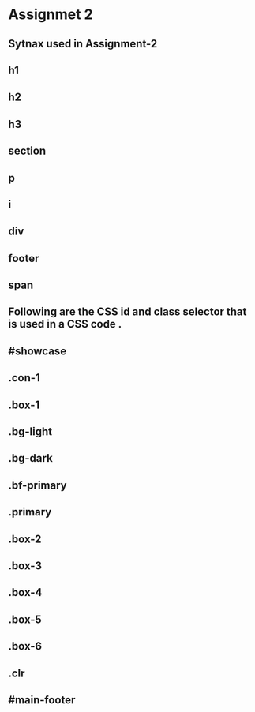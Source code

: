 # Assignmet 2

## Sytnax used in Assignment-2
## h1 
## h2
## h3
## section
## p
## i
## div
## footer
## span

## Following are the CSS id and class selector that is used in a CSS code .
## #showcase 
## .con-1 
## .box-1 
## .bg-light 
## .bg-dark 
## .bf-primary 
## .primary 
## .box-2 
## .box-3 
## .box-4 
## .box-5 
## .box-6 
## .clr 
## #main-footer

